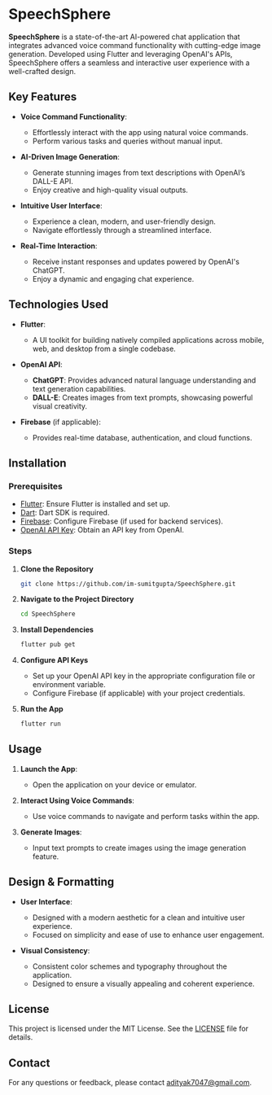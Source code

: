 # SpeechSphere

**SpeechSphere** is a state-of-the-art AI-powered chat application that integrates advanced voice command functionality with cutting-edge image generation. Developed using Flutter and leveraging OpenAI's APIs, SpeechSphere offers a seamless and interactive user experience with a well-crafted design.

## Key Features

- **Voice Command Functionality**: 
  - Effortlessly interact with the app using natural voice commands.
  - Perform various tasks and queries without manual input.

- **AI-Driven Image Generation**: 
  - Generate stunning images from text descriptions with OpenAI’s DALL-E API.
  - Enjoy creative and high-quality visual outputs.

- **Intuitive User Interface**: 
  - Experience a clean, modern, and user-friendly design.
  - Navigate effortlessly through a streamlined interface.

- **Real-Time Interaction**: 
  - Receive instant responses and updates powered by OpenAI's ChatGPT.
  - Enjoy a dynamic and engaging chat experience.

## Technologies Used

- **Flutter**: 
  - A UI toolkit for building natively compiled applications across mobile, web, and desktop from a single codebase.

- **OpenAI API**:
  - **ChatGPT**: Provides advanced natural language understanding and text generation capabilities.
  - **DALL-E**: Creates images from text prompts, showcasing powerful visual creativity.

- **Firebase** (if applicable):
  - Provides real-time database, authentication, and cloud functions.

## Installation

### Prerequisites

- [Flutter](https://flutter.dev/docs/get-started/install): Ensure Flutter is installed and set up.
- [Dart](https://dart.dev/get-dart): Dart SDK is required.
- [Firebase](https://firebase.google.com/): Configure Firebase (if used for backend services).
- [OpenAI API Key](https://beta.openai.com/signup/): Obtain an API key from OpenAI.

### Steps

1. **Clone the Repository**

   ```bash
   git clone https://github.com/im-sumitgupta/SpeechSphere.git
   ```

2. **Navigate to the Project Directory**

   ```bash
   cd SpeechSphere
   ```

3. **Install Dependencies**

   ```bash
   flutter pub get
   ```

4. **Configure API Keys**

   - Set up your OpenAI API key in the appropriate configuration file or environment variable.
   - Configure Firebase (if applicable) with your project credentials.

5. **Run the App**

   ```bash
   flutter run
   ```

## Usage

1. **Launch the App**:
   - Open the application on your device or emulator.
   
2. **Interact Using Voice Commands**:
   - Use voice commands to navigate and perform tasks within the app.

3. **Generate Images**:
   - Input text prompts to create images using the image generation feature.

## Design & Formatting

- **User Interface**:
  - Designed with a modern aesthetic for a clean and intuitive user experience.
  - Focused on simplicity and ease of use to enhance user engagement.

- **Visual Consistency**:
  - Consistent color schemes and typography throughout the application.
  - Designed to ensure a visually appealing and coherent experience.

## License

This project is licensed under the MIT License. See the [LICENSE](LICENSE) file for details.

## Contact

For any questions or feedback, please contact [adityak7047@gmail.com](mailto:adityak7047@gmail.com).
